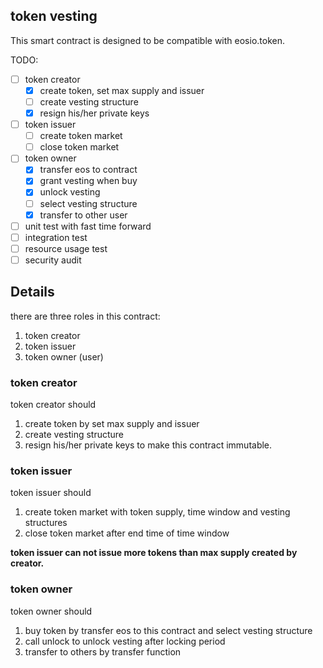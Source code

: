 ## token vesting

This smart contract is designed to be compatible with eosio.token.

TODO:  
- [ ] token creator
  - [x] create token, set max supply and issuer
  - [ ] create vesting structure
  - [x] resign his/her private keys
- [ ] token issuer
  - [ ] create token market
  - [ ] close token market
- [ ] token owner
  - [x] transfer eos to contract
  - [x] grant vesting when buy
  - [x] unlock vesting
  - [ ] select vesting structure
  - [x] transfer to other user
- [ ] unit test with fast time forward
- [ ] integration test
- [ ] resource usage test
- [ ] security audit

## Details
there are three roles in this contract:
1. token creator
2. token issuer
3. token owner (user)

### token creator
token creator should
1. create token by set max supply and issuer
2. create vesting structure
3. resign his/her private keys to make this contract immutable.

### token issuer
token issuer should
1. create token market with token supply, time window and vesting structures
2. close token market after end time of time window

**token issuer can not issue more tokens than max supply created by creator.**

### token owner
token owner should
1. buy token by transfer eos to this contract and select vesting structure
2. call unlock to unlock vesting after locking period
3. transfer to others by transfer function

